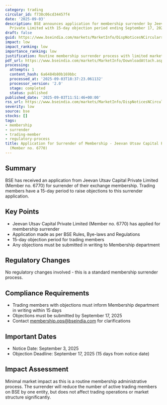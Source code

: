 ```yaml
---
category: trading
circular_id: f738c06cd34457f4
date: '2025-09-03'
description: BSE announces application for membership surrender by Jeevan Utsav Capital
  Private Limited with 15-day objection period ending September 17, 2025.
draft: false
guid: https://www.bseindia.com/markets/MarketInfo/DispNoticesNCirculars.aspx?Noticeid={13D749C8-C709-4E0D-BB2F-ACA0D592D731}&noticeno=20250903-17&dt=09/03/2025&icount=17&totcount=53&flag=0
impact: low
impact_ranking: low
importance_ranking: low
justification: Routine membership surrender process with limited market impact
pdf_url: https://www.bseindia.com/markets/MarketInfo/DownloadAttach.aspx?id=20250903-17&attachedId=
processing:
  attempts: 1
  content_hash: 6a6484b80b169bbc
  processed_at: '2025-09-03T18:37:23.061132'
  processor_version: '2.0'
  stage: completed
  status: published
published_date: '2025-09-03T11:51:46+00:00'
rss_url: https://www.bseindia.com/markets/MarketInfo/DispNoticesNCirculars.aspx?Noticeid={13D749C8-C709-4E0D-BB2F-ACA0D592D731}&noticeno=20250903-17&dt=09/03/2025&icount=17&totcount=53&flag=0
severity: low
source: bse
stocks: []
tags:
- membership
- surrender
- trading-member
- regulatory-process
title: Application for Surrender of Membership - Jeevan Utsav Capital Private Limited
  (Member no. 6770)
---
```


## Summary

BSE has received an application from Jeevan Utsav Capital Private Limited (Member no. 6770) for surrender of their exchange membership. Trading members have a 15-day period to raise objections to this surrender application.

## Key Points

- Jeevan Utsav Capital Private Limited (Member no. 6770) has applied for membership surrender
- Application made as per BSE Rules, Bye-laws and Regulations
- 15-day objection period for trading members
- Any objections must be submitted in writing to Membership department

## Regulatory Changes

No regulatory changes involved - this is a standard membership surrender process.

## Compliance Requirements

- Trading members with objections must inform Membership department in writing within 15 days
- Objections must be submitted by September 17, 2025
- Contact membership.ops@bseindia.com for clarifications

## Important Dates

- Notice Date: September 3, 2025
- Objection Deadline: September 17, 2025 (15 days from notice date)

## Impact Assessment

Minimal market impact as this is a routine membership administrative process. The surrender will reduce the number of active trading members on BSE by one entity, but does not affect trading operations or market structure significantly.